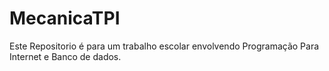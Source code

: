 # MecanicaTPI
Este Repositorio é para um trabalho escolar envolvendo Programação Para Internet e Banco de dados.
